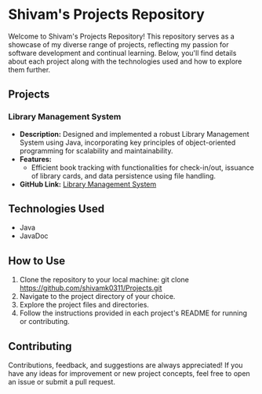 # Shivam's Projects Repository

Welcome to Shivam's Projects Repository! This repository serves as a showcase of my diverse range of projects, reflecting my passion for software development and continual learning. Below, you'll find details about each project along with the technologies used and how to explore them further.

## Projects

### Library Management System

- **Description:** Designed and implemented a robust Library Management System using Java, incorporating key principles of object-oriented programming for scalability and maintainability.
- **Features:**
  - Efficient book tracking with functionalities for check-in/out, issuance of library cards, and data persistence using file handling.
- **GitHub Link:** [Library Management System](https://github.com/shivamk0311/Library-Management-System)

## Technologies Used

- Java
- JavaDoc

 ## How to Use

1. Clone the repository to your local machine: git clone https://github.com/shivamk0311/Projects.git
2. Navigate to the project directory of your choice.
3. Explore the project files and directories.
4. Follow the instructions provided in each project's README for running or contributing.

## Contributing

Contributions, feedback, and suggestions are always appreciated! If you have any ideas for improvement or new project concepts, feel free to open an issue or submit a pull request.




